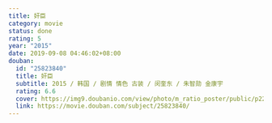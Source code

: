 ```yaml
---
title: 奸臣
category: movie
status: done
rating: 5
year: "2015"
date: 2019-09-08 04:46:02+08:00
douban:
  id: "25823840"
  title: 奸臣
  subtitle: 2015 / 韩国 / 剧情 情色 古装 / 闵奎东 / 朱智勋 金康宇
  rating: 6.6
  cover: https://img9.doubanio.com/view/photo/m_ratio_poster/public/p2237022344.jpg
  link: https://movie.douban.com/subject/25823840/
---
```



